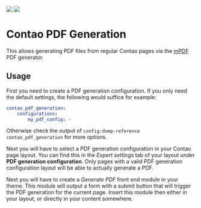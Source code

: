 [![](https://img.shields.io/packagist/v/inspiredminds/contao-pdf-generation.svg)](https://packagist.org/packages/inspiredminds/contao-pdf-generation)
[![](https://img.shields.io/packagist/dt/inspiredminds/contao-pdf-generation.svg)](https://packagist.org/packages/inspiredminds/contao-pdf-generation)

Contao PDF Generation
=====================

This allows generating PDF files from regular Contao pages via the [mPDF](https://mpdf.github.io/) PDF generator.

## Usage

First you need to create a PDF generation configuration. If you only need the default settings, the following would
suffice for example:

```yaml
contao_pdf_generation:
    configurations:
        my_pdf_config: ~
```

Otherwise check the output of `config:dump-reference contao_pdf_generation` for more options.

Next you will have to select a PDF generation configuration in your Contao page layout. You can find this in the
_Expert settings_ tab of your layout under **PDF generation configuration**. Only pages with a valid PDF generation
configuration layout will be able to actually generate a PDF.

Next you will have to create a _Generate PDF_ front end module in your theme. This module will output a form with a
submit button that will trigger the PDF generation for the current page. Insert this module then either in your layout,
or directly in your content somewhere.
